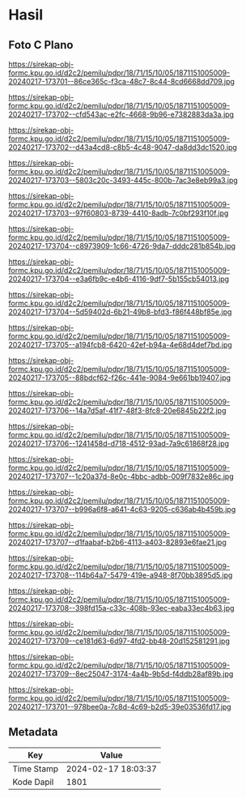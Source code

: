 # Hasil

## Foto C Plano

https://sirekap-obj-formc.kpu.go.id/d2c2/pemilu/pdpr/18/71/15/10/05/1871151005009-20240217-173701--86ce365c-f3ca-48c7-8c44-8cd6668dd709.jpg

https://sirekap-obj-formc.kpu.go.id/d2c2/pemilu/pdpr/18/71/15/10/05/1871151005009-20240217-173702--cfd543ac-e2fc-4668-9b96-e7382883da3a.jpg

https://sirekap-obj-formc.kpu.go.id/d2c2/pemilu/pdpr/18/71/15/10/05/1871151005009-20240217-173702--d43a4cd8-c8b5-4c48-9047-da8dd3dc1520.jpg

https://sirekap-obj-formc.kpu.go.id/d2c2/pemilu/pdpr/18/71/15/10/05/1871151005009-20240217-173703--5803c20c-3493-445c-800b-7ac3e8eb99a3.jpg

https://sirekap-obj-formc.kpu.go.id/d2c2/pemilu/pdpr/18/71/15/10/05/1871151005009-20240217-173703--97f60803-8739-4410-8adb-7c0bf293f10f.jpg

https://sirekap-obj-formc.kpu.go.id/d2c2/pemilu/pdpr/18/71/15/10/05/1871151005009-20240217-173704--c8973909-1c66-4726-9da7-dddc281b854b.jpg

https://sirekap-obj-formc.kpu.go.id/d2c2/pemilu/pdpr/18/71/15/10/05/1871151005009-20240217-173704--e3a6fb9c-e4b6-4116-9df7-5b155cb54013.jpg

https://sirekap-obj-formc.kpu.go.id/d2c2/pemilu/pdpr/18/71/15/10/05/1871151005009-20240217-173704--5d59402d-6b21-49b8-bfd3-f86f448bf85e.jpg

https://sirekap-obj-formc.kpu.go.id/d2c2/pemilu/pdpr/18/71/15/10/05/1871151005009-20240217-173705--a194fcb8-6420-42ef-b94a-4e68d4def7bd.jpg

https://sirekap-obj-formc.kpu.go.id/d2c2/pemilu/pdpr/18/71/15/10/05/1871151005009-20240217-173705--88bdcf62-f26c-441e-9084-9e661bb19407.jpg

https://sirekap-obj-formc.kpu.go.id/d2c2/pemilu/pdpr/18/71/15/10/05/1871151005009-20240217-173706--14a7d5af-41f7-48f3-8fc8-20e6845b22f2.jpg

https://sirekap-obj-formc.kpu.go.id/d2c2/pemilu/pdpr/18/71/15/10/05/1871151005009-20240217-173706--1241458d-d718-4512-93ad-7a9c61868f28.jpg

https://sirekap-obj-formc.kpu.go.id/d2c2/pemilu/pdpr/18/71/15/10/05/1871151005009-20240217-173707--1c20a37d-8e0c-4bbc-adbb-009f7832e86c.jpg

https://sirekap-obj-formc.kpu.go.id/d2c2/pemilu/pdpr/18/71/15/10/05/1871151005009-20240217-173707--b996a6f8-a641-4c63-9205-c636ab4b459b.jpg

https://sirekap-obj-formc.kpu.go.id/d2c2/pemilu/pdpr/18/71/15/10/05/1871151005009-20240217-173707--d1faabaf-b2b6-4113-a403-82893e6fae21.jpg

https://sirekap-obj-formc.kpu.go.id/d2c2/pemilu/pdpr/18/71/15/10/05/1871151005009-20240217-173708--114b64a7-5479-419e-a948-8f70bb3895d5.jpg

https://sirekap-obj-formc.kpu.go.id/d2c2/pemilu/pdpr/18/71/15/10/05/1871151005009-20240217-173708--398fd15a-c33c-408b-93ec-eaba33ec4b63.jpg

https://sirekap-obj-formc.kpu.go.id/d2c2/pemilu/pdpr/18/71/15/10/05/1871151005009-20240217-173709--ce181d63-6d97-4fd2-bb48-20d152581291.jpg

https://sirekap-obj-formc.kpu.go.id/d2c2/pemilu/pdpr/18/71/15/10/05/1871151005009-20240217-173709--8ec25047-3174-4a4b-9b5d-f4ddb28af89b.jpg

https://sirekap-obj-formc.kpu.go.id/d2c2/pemilu/pdpr/18/71/15/10/05/1871151005009-20240217-173701--978bee0a-7c8d-4c69-b2d5-39e03536fd17.jpg


## Metadata

| Key        | Value               |
| ---------- | ------------------- |
| Time Stamp | 2024-02-17 18:03:37 |
| Kode Dapil | 1801                |



